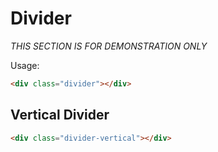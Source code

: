 # Divider

*THIS SECTION IS FOR DEMONSTRATION ONLY*

Usage:

```html
<div class="divider"></div>
```

## Vertical Divider

```html
<div class="divider-vertical"></div>
```